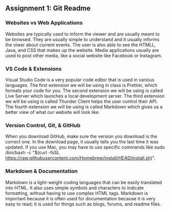 ## Assignment 1: Git Readme

### Websites vs Web Applications

Websites are typically used to inform the viewer and are usually meant to be browsed. They are usually simple to understand and it usually informs the viwer about current events. The user is also able to see the HTMLL, Java, and CSS that makes up the website. Media applications usually are used to post other media, like a social website like Facebook or Instagram.

### VS Code & Extensions

Visual Studio Code is a very popular code editor that is used in various languages. The first extension we will be using in class is Prettier, which formats your code for you. The second extension we will be using is called Live Server which launches a local development server. The third extension we will be using is called Thunder Client helps the user control their API. The fourth extension we will be using is called Markdown which gives us a better view of what our website will look like. 

### Version Control, Git, & GitHub

When you download GitHub, make sure the version you download is the correct one. In the download page, it usually tells you the last time it was updated. If you use Mac, you may have to use specific commands like sudo /bin/bash -c "$(curl -fsSL https://raw.githubusercontent.com/Homebrew/install/HEAD/install.sh)". 

### Markdown & Documentation

Markdown is a light-weight coding languages that can be easily translated into HTML. It also uses simple symbols and characters to indicate formatting, without having to use complex HTML tags. Markdown is important because it is often used for documentation because it is very easy to read; it is used for things such as blogs, forums, and readme files. 

